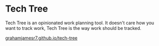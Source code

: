 # Tech Tree

Tech Tree is an opinionated work planning tool. It doesn't care how you want to track work, Tech Tree is the way work should be tracked.

[grahamjamesr7.github.io/tech-tree](https://grahamjamesr7.github.io/tech-tree)
